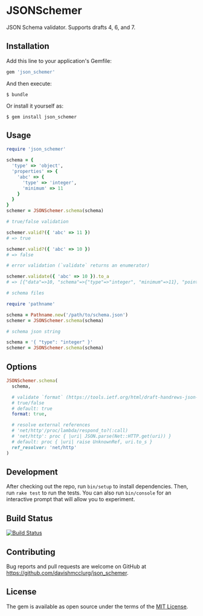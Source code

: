 # JSONSchemer

JSON Schema validator. Supports drafts 4, 6, and 7.

## Installation

Add this line to your application's Gemfile:

```ruby
gem 'json_schemer'
```

And then execute:

    $ bundle

Or install it yourself as:

    $ gem install json_schemer

## Usage

```ruby
require 'json_schemer'

schema = {
  'type' => 'object',
  'properties' => {
    'abc' => {
      'type' => 'integer',
      'minimum' => 11
    }
  }
}
schemer = JSONSchemer.schema(schema)

# true/false validation

schemer.valid?({ 'abc' => 11 })
# => true

schemer.valid?({ 'abc' => 10 })
# => false

# error validation (`validate` returns an enumerator)

schemer.validate({ 'abc' => 10 }).to_a
# => [{"data"=>10, "schema"=>{"type"=>"integer", "minimum"=>11}, "pointer"=>"#/abc", "type"=>"minimum"}]

# schema files

require 'pathname'

schema = Pathname.new('/path/to/schema.json')
schemer = JSONSchemer.schema(schema)

# schema json string

schema = '{ "type": "integer" }'
schemer = JSONSchemer.schema(schema)
```

## Options

```ruby
JSONSchemer.schema(
  schema,

  # validate `format` (https://tools.ietf.org/html/draft-handrews-json-schema-validation-00#section-7)
  # true/false
  # default: true
  format: true,

  # resolve external references
  # 'net/http'/proc/lambda/respond_to?(:call)
  # 'net/http': proc { |uri| JSON.parse(Net::HTTP.get(uri)) }
  # default: proc { |uri| raise UnknownRef, uri.to_s }
  ref_resolver: 'net/http'
)
```

## Development

After checking out the repo, run `bin/setup` to install dependencies. Then, run `rake test` to run the tests. You can also run `bin/console` for an interactive prompt that will allow you to experiment.

## Build Status

[![Build Status](https://travis-ci.org/davishmcclurg/json_schemer.svg?branch=master)](https://travis-ci.org/davishmcclurg/json_schemer)

## Contributing

Bug reports and pull requests are welcome on GitHub at https://github.com/davishmcclurg/json_schemer.

## License

The gem is available as open source under the terms of the [MIT License](https://opensource.org/licenses/MIT).
